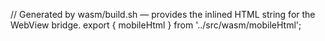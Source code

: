 // Generated by wasm/build.sh — provides the inlined HTML string for the WebView bridge.
export { mobileHtml } from '../src/wasm/mobileHtml';
